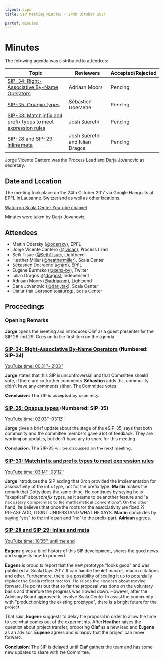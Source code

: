 ```yaml
---
layout: sips
title: SIP Meeting Minutes - 24th October 2017

partof: minutes
---
```


# Minutes

The following agenda was distributed to attendees:

|Topic|Reviewers| Accepted/Rejected |
| --- | --- | --- |
| [SIP-34: Right-Associative By-Name Operators](http://docs.scala-lang.org/sips/right-associative-by-name-operators.html) | Adriaan Moors | Pending |
| [SIP-35: Opaque types](http://docs.scala-lang.org/sips/opaque-types.html) | Sébastien Doeraene | Pending |
| [SIP-33: Match infix and prefix types to meet expression rules](http://docs.scala-lang.org/sips/make-types-behave-like-expressions.html)| Josh Suereth | Pending |
|[SIP-28 and SIP-29: Inline meta](http://docs.scala-lang.org/sips/inline-meta.html)|Josh Suereth and Iulian Dragos| Pending |

Jorge Vicente Cantero was the Process Lead and Darja Jovanovic as secretary.

## Date and Location
The meeting took place on the 24th October 2017 via Google Hangouts at EPFL in Lausanne, Switzerland as well as other locations.

[Watch on Scala Center YouTube channel](https://youtu.be/aIc-o1pcRhw)

Minutes were taken by Darja Jovanovic.

## Attendees

* Martin Odersky ([@odersky](https://github.com/odersky)), EPFL
* Jorge Vicente Cantero ([@jvican](https://github.com/jvican)), Process Lead
* Seth Tisue ([@SethTisue](https://github.com/SethTisue)), Lightbend
* Heather Miller ([@heathermiller](https://github.com/heathermiller)), Scala Center
* Sébastien Doeraene ([@sjrd](https://github.com/sjrd)), EPFL
* Eugene Burmako ([@xeno-by](https://github.com/xeno-by)), Twitter
* Iulian Dragos ([@dragos](https://github.com/dragos)), Independent
* Adriaan Moors ([@adriaanm](https://github.com/adriaanm)), Lightbend
* Darja Jovanovic ([@darjutak](https://github.com/darjutak)), Scala Center
* Ólafur Páll Geirsson ([olafurpg](https://github.com/olafurpg)), Scala Center



## Proceedings
### Opening Remarks

**Jorge** opens the meeting and introduces Olaf as a guest presenter for the SIP 28 and 29. Goes on to the first item on the agenda.


### [SIP-34: Right-Associative By-Name Operators](http://docs.scala-lang.org/sips/right-associative-by-name-operators.html) (Numbered: SIP-34)
[YouTube time: 00.31''- 2'03''](https://youtu.be/aIc-o1pcRhw?t=32)

**Jorge** states that this SIP is uncontroversial and that Committee should vote, if there are no further comments. **Sébastien** adds that community didn't have any comments either.
The Committee votes.

**Conclusion**: The SIP is accepted by unanimity.

### [SIP-35: Opaque types](http://docs.scala-lang.org/sips/opaque-types.html) (Numbered: SIP-35)
[YouTube time: 02'03''-03'12''](https://youtu.be/aIc-o1pcRhw?t=122)

**Jorge** gives a brief update about the stage of the eSIP-35, says that both community and the committee members gave a lot of feedback.
They are working on updates, but don't have any to share for this meeting.

**Conclusion**: The SIP-35 will be discussed on the next meeting.

### [SIP-33: Match infix and prefix types to meet expression rules](http://docs.scala-lang.org/sips/make-types-behave-like-expressions.html)
[YouTube time: 03'14''-03'12''](https://youtu.be/aIc-o1pcRhw?t=194)

**Jorge** introduces the SIP adding that Oron provided the implementation for associativity of the infix type, not for the prefix type. **Martin** makes the remark that Dotty does the same thing. He continues by saying he is "skeptical" about *prefix* types, as it seems to be another feature and "a necessary compromise to the mathematical conventions". On the other hand, he believes that once the roots for the associativity are fixed ?? PLEASE ADD, I DONT UNDERSTAND WHAT HE SAYS.
**Martin** concludes by saying "yes" to the infix part and "no" to the prefix part. **Adriaan** agrees.



### [SIP-28 and SIP-29: Inline and meta](http://docs.scala-lang.org/sips/pending/inline-meta.html)
[YouTube time: 10'05'' until the end](https://youtu.be/aIc-o1pcRhw?t=605)

**Eugene** gives a brief history of this SIP development, shares the good news and suggests how to proceed.

**Eugene** is proud to report that the new prototype "looks good" and was published at Scala Days 2017. It can handle the def macros, macro notations and other.
Furthermore, there is a possibility of scaling it up to potentially replace the Scala reflect macros.
He raises the concern about moving forward.
He points out that so far the proposal was done on the voluntary basis and therefore the progress was slowed down.
However, after the Advisory Board approved to involve Scala Center to assist the community with "productionizing the existing prototype", there is a bright future for the project.

That said, **Eugene** suggests to delay the proposal in order to allow the time to see what comes out of the experiments.
After **Heather** raises the question about project transfer, proposing **Olaf** as a new lead and **Eugene** as an advisor, **Eugene** agrees and is happy that the project can move forward.

**Conclusion**: The SIP is delayed until **Olaf** gathers the team and has some new updates to share with the Committee.
